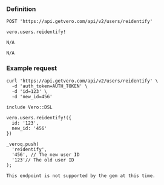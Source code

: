 ### Definition

<pre class="bash"><code>POST 'https://api.getvero.com/api/v2/users/reidentify'</code></pre>
<pre class="ruby"><code>vero.users.reidentify!</code></pre>
<pre class="javascript"><code>N/A</code></pre>
<pre class="php"><code>N/A</code></pre>

### Example request

<pre class="bash"><code>curl 'https://api.getvero.com/api/v2/users/reidentify' \
  -d 'auth_token=AUTH_TOKEN' \
  -d 'id=123' \
  -d 'new_id=456'</code></pre>
<pre class="ruby"><code>include Vero::DSL

vero.users.reidentify!({
  id: '123', 
  new_id: '456'
})</code></pre>
<pre class="javascript"><code>_veroq.push(
  'reidentify', 
  '456', // The new user ID
  '123'// The old user ID
);</code></pre>
<pre class="php"><code>This endpoint is not supported by the gem at this time.</code></pre>
